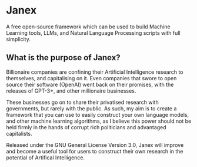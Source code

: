 # Janex
A free open-source framework which can be used to build Machine Learning tools, LLMs, and Natural Language Processing scripts with full simplicity.

<h2> What is the purpose of Janex? </h2>

Billionaire companies are confining their Artificial Intelligence research to themselves, and capitalising on it. Even companies that swore to open source their software (OpenAI) went back on their promises, with the releases of GPT-3+, and other millionaire businesses.

These businesses go on to share their privatised research with governments, but rarely with the public. As such, my aim is to create a framework that you can use to easily construct your own language models, and other machine learning algorithms, as I believe this power should not be held firmly in the hands of corrupt rich politicians and advantaged capitalists.

Released under the GNU General License Version 3.0, Janex will improve and become a useful tool for users to construct their own research in the potential of Artifical Intelligence.
